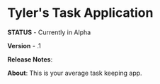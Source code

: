# Tyler's Task Application

**STATUS** - Currently in Alpha

**Version** - .1

**Release Notes**:

**About**:
This is your average task keeping app.
